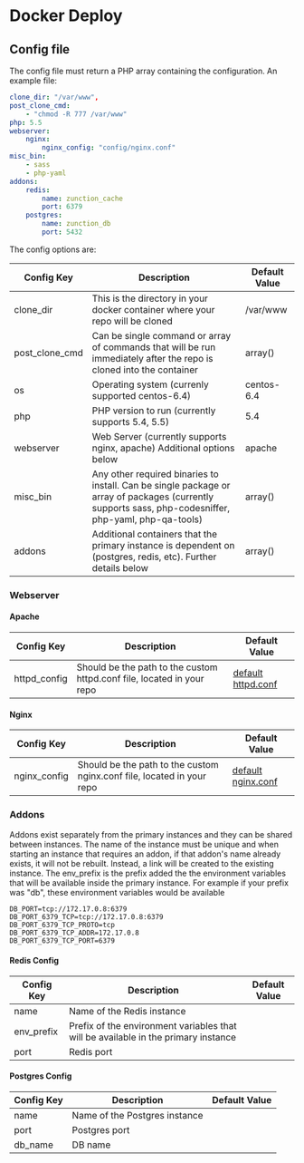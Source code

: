 # Docker Deploy

## Config file
The config file must return a PHP array containing the configuration. An example file:

```yaml
clone_dir: "/var/www",
post_clone_cmd: 
    - "chmod -R 777 /var/www"
php: 5.5
webserver:
    nginx:
        nginx_config: "config/nginx.conf"
misc_bin:
    - sass
    - php-yaml
addons:
    redis:
        name: zunction_cache
        port: 6379
    postgres:
        name: zunction_db
        port: 5432
```

The config options are:

| Config Key     | Description                                                                                                         | Default Value |
| -------------- | ------------------------------------------------------------------------------------------------------------------- | ------------- |
| clone_dir      | This is the directory in your docker container where your repo will be cloned                                       | /var/www      |
| post_clone_cmd | Can be single command or array of commands that will be run immediately after the repo is cloned into the container | array()       |
| os             | Operating system (currenly supported centos-6.4)                                                                    | centos-6.4    |
| php            | PHP version to run (currently supports 5.4, 5.5)                                                                    | 5.4           |
| webserver      | Web Server (currently supports nginx, apache) Additional options below                                              | apache        |
| misc_bin       | Any other required binaries to install. Can be single package or array of packages (currently supports sass, php-codesniffer, php-yaml, php-qa-tools)       | array() |
| addons         | Additional containers that the primary instance is dependent on (postgres, redis, etc). Further details below       | array()       |

### Webserver

#### Apache

| Config Key     | Description | Default Value |
| -------------- | ----------- | ------------- |
| httpd_config   | Should be the path to the custom httpd.conf file, located in your repo | [default httpd.conf](docker/scripts/apache/httpd.conf) |

#### Nginx

| Config Key     | Description | Default Value |
| -------------- | ----------- | ------------- |
| nginx_config   | Should be the path to the custom nginx.conf file, located in your repo | [default nginx.conf](docker/scripts/nginx/nginx.conf) |

### Addons
Addons exist separately from the primary instances and they can be shared between instances. The name of the instance must be unique and when starting an instance that
requires an addon, if that addon's name already exists, it will not be rebuilt. Instead, a link will be created to the existing instance. The env_prefix is the prefix
added the the environment variables that will be available inside the primary instance. For example if your prefix was "db", these environment variables would be available

```
DB_PORT=tcp://172.17.0.8:6379
DB_PORT_6379_TCP=tcp://172.17.0.8:6379
DB_PORT_6379_TCP_PROTO=tcp
DB_PORT_6379_TCP_ADDR=172.17.0.8
DB_PORT_6379_TCP_PORT=6379
```

#### Redis Config

| Config Key     | Description | Default Value |
| -------------- | ----------- | ------------- |
| name           | Name of the Redis instance | |
| env_prefix     | Prefix of the environment variables that will be available in the primary instance | |
| port           | Redis port | |

#### Postgres Config

| Config Key     | Description | Default Value |
| -------------- | ----------- | ------------- |
| name           | Name of the Postgres instance | |
| port           | Postgres port | |
| db_name        | DB name | |

